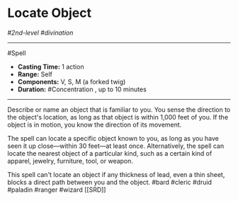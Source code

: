 # Locate Object
*#2nd-level #divination*
___ 
#Spell
- **Casting Time:** 1 action
- **Range:** Self
- **Components:** V, S, M (a forked twig)
- **Duration:** #Concentration , up to 10 minutes
---
Describe or name an object that is familiar to you. You sense the direction to the object's location, as long as that object is within 1,000 feet of you. If the object is in motion, you know the direction of its movement.

The spell can locate a specific object known to you, as long as you have seen it up close—within 30 feet—at least once. Alternatively, the spell can locate the nearest object of a particular kind, such as a certain kind of apparel, jewelry, furniture, tool, or weapon.

This spell can't locate an object if any thickness of lead, even a thin sheet, blocks a direct path between you and the object.
#bard
#cleric
#druid
#paladin
#ranger
#wizard
[[SRD]]